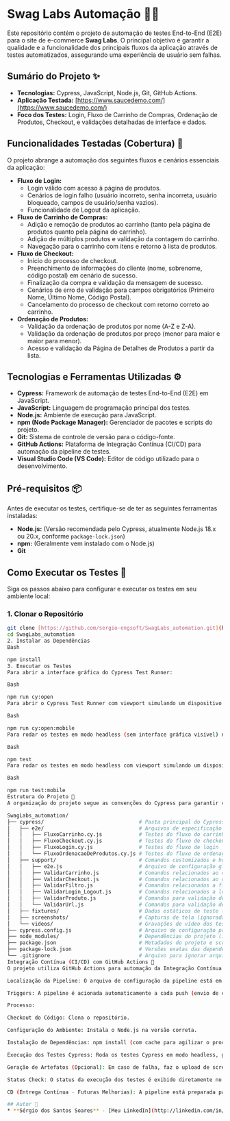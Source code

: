 # Swag Labs Automação 🧪🚀

Este repositório contém o projeto de automação de testes End-to-End (E2E) para o site de e-commerce **Swag Labs**. O principal objetivo é garantir a qualidade e a funcionalidade dos principais fluxos da aplicação através de testes automatizados, assegurando uma experiência de usuário sem falhas.

## Sumário do Projeto ✨

* **Tecnologias:** Cypress, JavaScript, Node.js, Git, GitHub Actions.
* **Aplicação Testada:** [https://www.saucedemo.com/](https://www.saucedemo.com/)
* **Foco dos Testes:** Login, Fluxo de Carrinho de Compras, Ordenação de Produtos, Checkout, e validações detalhadas de interface e dados.

## Funcionalidades Testadas (Cobertura) 🎯

O projeto abrange a automação dos seguintes fluxos e cenários essenciais da aplicação:

* **Fluxo de Login:**
    * Login válido com acesso à página de produtos.
    * Cenários de login falho (usuário incorreto, senha incorreta, usuário bloqueado, campos de usuário/senha vazios).
    * Funcionalidade de Logout da aplicação.
* **Fluxo de Carrinho de Compras:**
    * Adição e remoção de produtos ao carrinho (tanto pela página de produtos quanto pela página do carrinho).
    * Adição de múltiplos produtos e validação da contagem do carrinho.
    * Navegação para o carrinho com itens e retorno à lista de produtos.
* **Fluxo de Checkout:**
    * Início do processo de checkout.
    * Preenchimento de informações do cliente (nome, sobrenome, código postal) em cenário de sucesso.
    * Finalização da compra e validação da mensagem de sucesso.
    * Cenários de erro de validação para campos obrigatórios (Primeiro Nome, Último Nome, Código Postal).
    * Cancelamento do processo de checkout com retorno correto ao carrinho.
* **Ordenação de Produtos:**
    * Validação da ordenação de produtos por nome (A-Z e Z-A).
    * Validação da ordenação de produtos por preço (menor para maior e maior para menor).
    * Acesso e validação da Página de Detalhes de Produtos a partir da lista.

## Tecnologias e Ferramentas Utilizadas ⚙️

* **Cypress:** Framework de automação de testes End-to-End (E2E) em JavaScript.
* **JavaScript:** Linguagem de programação principal dos testes.
* **Node.js:** Ambiente de execução para JavaScript.
* **npm (Node Package Manager):** Gerenciador de pacotes e scripts do projeto.
* **Git:** Sistema de controle de versão para o código-fonte.
* **GitHub Actions:** Plataforma de Integração Contínua (CI/CD) para automação da pipeline de testes.
* **Visual Studio Code (VS Code):** Editor de código utilizado para o desenvolvimento.

## Pré-requisitos 📦

Antes de executar os testes, certifique-se de ter as seguintes ferramentas instaladas:

* **Node.js:** (Versão recomendada pelo Cypress, atualmente Node.js 18.x ou 20.x, conforme `package-lock.json`)
* **npm:** (Geralmente vem instalado com o Node.js)
* **Git**

## Como Executar os Testes 🚀

Siga os passos abaixo para configurar e executar os testes em seu ambiente local:

### 1. Clonar o Repositório

```bash
git clone [https://github.com/sergio-engsoft/SwagLabs_automation.git](https://github.com/sergio-engsoft/SwagLabs_automation.git)
cd SwagLabs_automation
2. Instalar as Dependências
Bash

npm install
3. Executar os Testes
Para abrir a interface gráfica do Cypress Test Runner:

Bash

npm run cy:open
Para abrir o Cypress Test Runner com viewport simulando um dispositivo móvel:

Bash

npm run cy:open:mobile
Para rodar os testes em modo headless (sem interface gráfica visível) no terminal:

Bash

npm test
Para rodar os testes em modo headless com viewport simulando um dispositivo móvel no terminal:

Bash

npm run test:mobile
Estrutura do Projeto 📁
A organização do projeto segue as convenções do Cypress para garantir clareza e manutenibilidade:

SwagLabs_automation/
├── cypress/                               # Pasta principal do Cypress
│   ├── e2e/                               # Arquivos de especificação dos testes End-to-End (.cy.js)
│   │   ├── FluxoCarrinho.cy.js            # Testes do fluxo do carrinho
│   │   ├── FluxoCheckout.cy.js            # Testes do fluxo de checkout
│   │   ├── FluxoLogin.cy.js               # Testes do fluxo de login
│   │   └── FluxoOrdenacaoDeProdutos.cy.js # Testes do fluxo de ordenação de produtos
│   ├── support/                           # Comandos customizados e hooks globais
│   │   ├── e2e.js                         # Arquivo de configuração global para carregar comandos e hooks
│   │   ├── ValidarCarrinho.js             # Comandos relacionados ao carrinho
│   │   ├── ValidarCheckout.js             # Comandos relacionados ao checkout
│   │   ├── ValidarFiltro.js               # Comandos relacionados a filtros/ordenação
│   │   ├── ValidarLogin_Logout.js         # Comandos relacionados a login e logout
│   │   ├── ValidarProduto.js              # Comandos para validação de produtos
│   │   └── ValidarUrl.js                  # Comandos para validação de URLs
│   ├── fixtures/                          # Dados estáticos de teste (JSON, CSV, etc.)
│   ├── screenshots/                       # Capturas de tela (ignoradas pelo Git)
│   └── videos/                            # Gravações de vídeo dos testes (ignoradas pelo Git)
├── cypress.config.js                      # Arquivo de configuração principal do Cypress
├── node_modules/                          # Dependências do projeto (ignoradas pelo Git)
├── package.json                           # Metadados do projeto e scripts npm/yarn
├── package-lock.json                      # Versões exatas das dependências
└── .gitignore                             # Arquivo para ignorar arquivos não relevantes para o Git
Integração Contínua (CI/CD) com GitHub Actions 🚀
O projeto utiliza GitHub Actions para automação da Integração Contínua. Uma pipeline de CI/CD é configurada para garantir a qualidade do código a cada alteração:

Localização da Pipeline: O arquivo de configuração da pipeline está em .github/workflows/main.yml (ou um nome similar).

Triggers: A pipeline é acionada automaticamente a cada push (envio de código) e pull request para a branch main (ou outras branches configuradas).

Processo:

Checkout do Código: Clona o repositório.

Configuração do Ambiente: Instala o Node.js na versão correta.

Instalação de Dependências: npm install (com cache para agilizar o processo).

Execução dos Testes Cypress: Roda os testes Cypress em modo headless, garantindo feedback rápido sobre a saúde da aplicação.

Geração de Artefatos (Opcional): Em caso de falha, faz o upload de screenshots e vídeos para facilitar a depuração.

Status Check: O status da execução dos testes é exibido diretamente no GitHub por meio de um badge de status no topo do repositório, fornecendo feedback instantâneo e visibilidade sobre a qualidade do código.

CD (Entrega Contínua - Futuras Melhorias): A pipeline está preparada para incluir etapas de Deploy Contínuo, permitindo a entrega automática da aplicação para ambientes de staging/produção após a aprovação dos testes, caso fosse um projeto de desenvolvimento de software completo.

## Autor 👤
* **Sérgio dos Santos Soares** - [Meu LinkedIn](http://linkedin.com/in/sergio-dos-santos-soares) | [Meu GitHub](https://github.com/sergio-engsoft)
